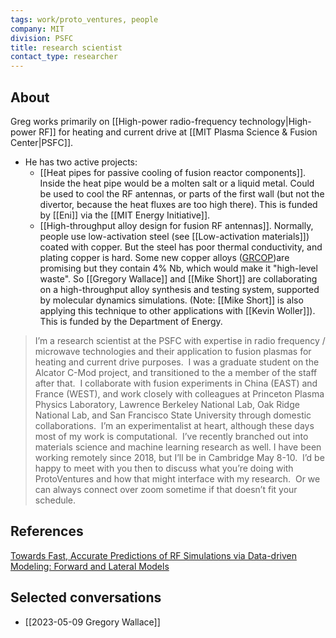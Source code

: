 ```yaml
---
tags: work/proto_ventures, people
company: MIT
division: PSFC
title: research scientist
contact_type: researcher
---
```

## About
Greg works primarily on [[High-power radio-frequency technology|High-power RF]] for heating and current drive at [[MIT Plasma Science & Fusion Center|PSFC]].
- He has two active projects:
	- [[Heat pipes for passive cooling of fusion reactor components]]. Inside the heat pipe would be a molten salt or a liquid metal. Could be used to cool the RF antennas, or parts of the first wall (but not the divertor, because the heat fluxes are too high there). This is funded by [[Eni]] via the [[MIT Energy Initiative]].
	- [[High-throughput alloy design for fusion RF antennas]]. Normally, people use low-activation steel (see [[Low-activation materials]]) coated with copper. But the steel has poor thermal conductivity, and plating copper is hard. Some new copper alloys ([GRCOP](https://ntrs.nasa.gov/citations/20190033311))are promising but they contain 4% Nb, which would make it "high-level waste". So [[Gregory Wallace]] and [[Mike Short]] are collaborating on a high-throughput alloy synthesis and testing system, supported by molecular dynamics simulations. (Note: [[Mike Short]] is also applying this technique to other applications with [[Kevin Woller]]). This is funded by the Department of Energy.

>I’m a research scientist at the PSFC with expertise in radio frequency / microwave technologies and their application to fusion plasmas for heating and current drive purposes.  I was a graduate student on the Alcator C-Mod project, and transitioned to the a member of the staff after that.  I collaborate with fusion experiments in China (EAST) and France (WEST), and work closely with colleagues at Princeton Plasma Physics Laboratory, Lawrence Berkeley National Lab, Oak Ridge National Lab, and San Francisco State University through domestic collaborations.  I’m an experimentalist at heart, although these days most of my work is computational.  I’ve recently branched out into materials science and machine learning research as well.
I have been working remotely since 2018, but I’ll be in Cambridge May 8-10.  I’d be happy to meet with you then to discuss what you’re doing with ProtoVentures and how that might interface with my research.  Or we can always connect over zoom sometime if that doesn’t fit your schedule.

## References
[Towards Fast, Accurate Predictions of RF Simulations via Data-driven Modeling: Forward and Lateral Models](https://library.psfc.mit.edu/catalog/reports/2020/23ja/23ja002/23ja002_full.pdf)

## Selected conversations
- [[2023-05-09 Gregory Wallace]]